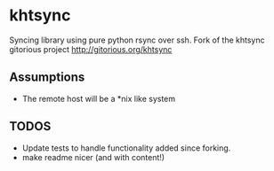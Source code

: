 khtsync
=======

Syncing library using pure python rsync over ssh. Fork of the khtsync gitorious project http://gitorious.org/khtsync

## Assumptions
* The remote host will be a *nix like system

## TODOS
* Update tests to handle functionality added since forking.
* make readme nicer (and with content!)
